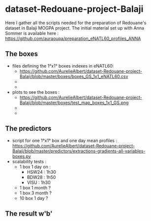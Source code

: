 # dataset-Redouane-project-Balaji

Here I gather all the scripts needed for the preparation of Redouane's dataset in Balaji MOGPA project.
The initial material set up with Anna Sommer is available here : https://github.com/auraoupa/preparation_eNATL60_profiles_ANNA

## The boxes 

  - files defining the 1°x1° boxes indexes in eNATL60:
    - https://github.com/AurelieAlbert/dataset-Redouane-project-Balaji/blob/master/boxes/boxes_GS_1x1_eNATL60.csv
    - 
    -
  - plots to see the boxes :
    - https://github.com/AurelieAlbert/dataset-Redouane-project-Balaji/blob/master/boxes/test_map_boxes_1x1_GS.png
    -
    -
  
## The predictors

  - script for one 1°x1° box and one day mean profiles : https://github.com/AurelieAlbert/dataset-Redouane-project-Balaji/blob/master/predictors/extractions-gradients-all-variables-boxes.py
  - scalability tests :
    - 1 box 1 day on :
       - HSW24 : 1h30
       - BDW28 :  1h50
       - VISU : 1h30
    - 1 box 1 month ?
    - 1 box 3 month ?
    - 10 box 1 day ?
    
## The result w'b'
